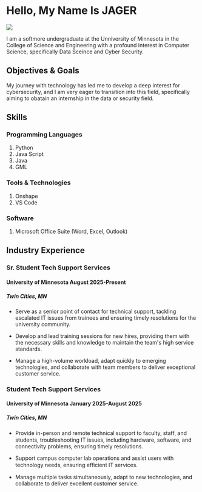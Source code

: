 # Hello, My Name Is JAGER
<a href="https://www.linkedin.com/in/jager-perez-5b6797334/"><img src="https://img.shields.io/badge/-LinkedIn-0072b1?&style=for-the-badge&logo=linkedin&logoColor=white" /></a>

I am a softmore undergraduate at the Unniversity of Minnesota in the College of Science and Engineering with a profound interest in Computer Science, specifically Data Sceince and Cyber Security. 

## Objectives & Goals

My journey with technology has led me to develop a deep interest for cybersecurity, and I am very eager to transition into this field, specifically aiming to obatain an internship in the data or security field.

## Skills

### Programming Languages

1. Python
2. Java Script
3. Java
4. GML

### Tools & Technologies

1. Onshape
2. VS Code

### Software
1. Microsoft Office Suite (Word, Excel, Outlook)

## Industry Experience
### Sr. Student Tech Support Services 
#### University of Minnesota August 2025-Present
##### Twin Cities, MN

* Serve as a senior point of contact for technical support, tackling escalated IT issues from trainees and ensuring timely
resolutions for the university community.

* Develop and lead training sessions for new hires, providing them with the necessary skills and knowledge to maintain the
team's high service standards.

* Manage a high-volume workload, adapt quickly to emerging technologies, and collaborate with team members to deliver
exceptional customer service.

### Student Tech Support Services 
#### University of Minnesota January 2025-August 2025 
##### Twin Cities, MN

* Provide in-person and remote technical support to faculty, staﬀ, and students, troubleshooting IT issues, including hardware,
software, and connectivity problems, ensuring timely resolutions.

* Support campus computer lab operations and assist users with technology needs, ensuring eﬃcient IT services.

* Manage multiple tasks simultaneously, adapt to new technologies, and collaborate to deliver excellent customer service.

